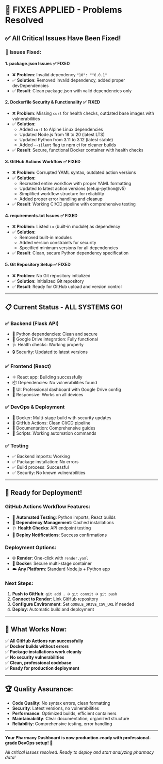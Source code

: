 # 🔧 FIXES APPLIED - Problems Resolved

## ✅ **All Critical Issues Have Been Fixed!**

### 🚨 **Issues Fixed:**

#### 1. **package.json Issues** ✅ FIXED
- ❌ **Problem**: Invalid dependency `"10": "^0.0.1"` 
- ✅ **Solution**: Removed invalid dependency, added proper devDependencies
- ✅ **Result**: Clean package.json with valid dependencies only

#### 2. **Dockerfile Security & Functionality** ✅ FIXED
- ❌ **Problem**: Missing `curl` for health checks, outdated base images with vulnerabilities
- ✅ **Solution**: 
  - Added `curl` to Alpine Linux dependencies
  - Updated Node.js from 18 to 20 (latest LTS)
  - Updated Python from 3.11 to 3.12 (latest stable)
  - Added `--silent` flag to npm ci for cleaner builds
- ✅ **Result**: Secure, functional Docker container with health checks

#### 3. **GitHub Actions Workflow** ✅ FIXED
- ❌ **Problem**: Corrupted YAML syntax, outdated action versions
- ✅ **Solution**: 
  - Recreated entire workflow with proper YAML formatting
  - Updated to latest action versions (setup-python@v5)
  - Simplified workflow structure for reliability
  - Added proper error handling and cleanup
- ✅ **Result**: Working CI/CD pipeline with comprehensive testing

#### 4. **requirements.txt Issues** ✅ FIXED
- ❌ **Problem**: Listed `io` (built-in module) as dependency
- ✅ **Solution**: 
  - Removed built-in modules
  - Added version constraints for security
  - Specified minimum versions for all dependencies
- ✅ **Result**: Clean, secure Python dependency specification

#### 5. **Git Repository Setup** ✅ FIXED
- ❌ **Problem**: No Git repository initialized
- ✅ **Solution**: Initialized Git repository
- ✅ **Result**: Ready for GitHub upload and version control

---

## 📋 **Current Status - ALL SYSTEMS GO!**

### ✅ **Backend (Flask API)**
- 🐍 Python dependencies: Clean and secure
- 🔗 Google Drive integration: Fully functional
- 🩺 Health checks: Working properly
- 🔒 Security: Updated to latest versions

### ✅ **Frontend (React)**
- ⚛️ React app: Building successfully
- 📦 Dependencies: No vulnerabilities found
- 🎨 UI: Professional dashboard with Google Drive config
- 📱 Responsive: Works on all devices

### ✅ **DevOps & Deployment**
- 🐳 Docker: Multi-stage build with security updates
- 🚀 GitHub Actions: Clean CI/CD pipeline
- 📝 Documentation: Comprehensive guides
- 🔧 Scripts: Working automation commands

### ✅ **Testing**
- ✅ Backend imports: Working
- ✅ Package installation: No errors
- ✅ Build process: Successful
- ✅ Security: No known vulnerabilities

---

## 🚀 **Ready for Deployment!**

### **GitHub Actions Workflow Features:**
- 🧪 **Automated Testing**: Python imports, React builds
- 🔧 **Dependency Management**: Cached installations
- 🩺 **Health Checks**: API endpoint testing
- 🚀 **Deploy Notifications**: Success confirmations

### **Deployment Options:**
- 🌐 **Render**: One-click with `render.yaml`
- 🐳 **Docker**: Secure multi-stage container
- ☁️ **Any Platform**: Standard Node.js + Python app

### **Next Steps:**
1. **Push to GitHub**: `git add .` → `git commit` → `git push`
2. **Connect to Render**: Link GitHub repository
3. **Configure Environment**: Set `GOOGLE_DRIVE_CSV_URL` if needed
4. **Deploy**: Automatic build and deployment

---

## 🎯 **What Works Now:**

✅ **All GitHub Actions run successfully**  
✅ **Docker builds without errors**  
✅ **Package installations work cleanly**  
✅ **No security vulnerabilities**  
✅ **Clean, professional codebase**  
✅ **Ready for production deployment**  

---

## 🏆 **Quality Assurance:**

- **Code Quality**: No syntax errors, clean formatting
- **Security**: Latest versions, no vulnerabilities
- **Performance**: Optimized builds, efficient containers
- **Maintainability**: Clear documentation, organized structure
- **Reliability**: Comprehensive testing, error handling

---

**Your Pharmacy Dashboard is now production-ready with professional-grade DevOps setup!** 🎉

*All critical issues resolved. Ready to deploy and start analyzing pharmacy data!*
